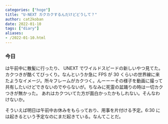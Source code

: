 ```yaml
---
categories: ["hoge"]
title: "U-NEXT カクカクするんだけどどうして？"
author: cat2koban
date: 2022-01-10
tags: ["diary"]
aliases:
- /2022-01-10.html
---
```


### 今日

は午前中に散髪に行ったり、 UNEXT でワイルドスピードの新しいやつ見てた。カクつきが酷くてびっくり。なんというか急に FPS が 30 くらいの世界線に来たようなイメージ。所々フレームがカクつく。んーーーその様子を動画に撮って共有したいけどできないのでやらないが。ちなみに死霊の盆踊りの時は一切カクつきが無かった。 あれはカクついてた方が面白かったかもしれない。そんなわけないか。

そういえば明日は午前中お休みをもらっており、用事を片付ける予定。6:30 には起きるという予定なのにまだ起きている。なんてことだ。
